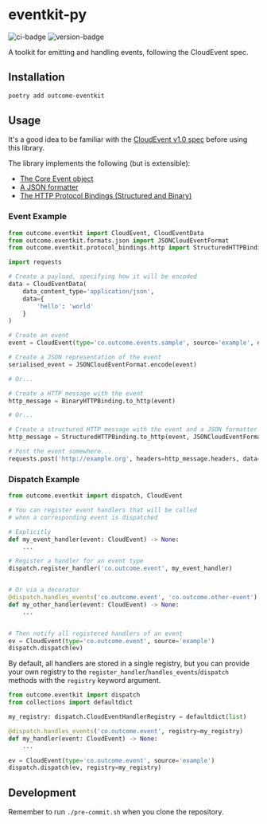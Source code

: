 # eventkit-py
![ci-badge](https://github.com/outcome-co/eventkit-py/workflows/Release/badge.svg?branch=v0.1.0) ![version-badge](https://img.shields.io/badge/version-0.1.0-brightgreen)

A toolkit for emitting and handling events, following the CloudEvent spec.

## Installation

```sh
poetry add outcome-eventkit
```

## Usage

It's a good idea to be familiar with the [CloudEvent v1.0 spec](https://github.com/cloudevents/spec/blob/v1.0/spec.md) before using this library.

The library implements the following (but is extensible):

- [The Core Event object](https://github.com/cloudevents/spec/blob/v1.0/spec.md)
- [A JSON formatter](https://github.com/cloudevents/spec/blob/v1.0/json-format.md)
- [The HTTP Protocol Bindings (Structured and Binary)](https://github.com/cloudevents/spec/blob/v1.0/http-protocol-binding.md)

### Event Example
```py
from outcome.eventkit import CloudEvent, CloudEventData
from outcome.eventkit.formats.json import JSONCloudEventFormat
from outcome.eventkit.protocol_bindings.http import StructuredHTTPBinding, BinaryHTTPBinding

import requests

# Create a payload, specifying how it will be encoded
data = CloudEventData(
    data_content_type='application/json',
    data={
        'hello': 'world'
    }
)

# Create an event
event = CloudEvent(type='co.outcome.events.sample', source='example', data=data)

# Create a JSON representation of the event
serialised_event = JSONCloudEventFormat.encode(event)

# Or...

# Create a HTTP message with the event
http_message = BinaryHTTPBinding.to_http(event)

# Or...

# Create a structured HTTP message with the event and a JSON formatter
http_message = StructuredHTTPBinding.to_http(event, JSONCloudEventFormat)

# Post the event somewhere...
requests.post('http://example.org', headers=http_message.headers, data=http_message.body)
```

### Dispatch Example
```py
from outcome.eventkit import dispatch, CloudEvent

# You can register event handlers that will be called
# when a corresponding event is dispatched

# Explicitly
def my_event_handler(event: CloudEvent) -> None:
    ...

# Register a handler for an event type
dispatch.register_handler('co.outcome.event', my_event_handler)


# Or via a decorator
@dispatch.handles_events('co.outcome.event', 'co.outcome.other-event')
def my_other_handler(event: CloudEvent) -> None:
    ...


# Then notify all registered handlers of an event
ev = CloudEvent(type='co.outcome.event', source='example')
dispatch.dispatch(ev)
```

By default, all handlers are stored in a single registry, but you can provide your own registry to the `register_handler`/`handles_events`/`dispatch` methods with the `registry` keyword argument.

```py
from outcome.eventkit import dispatch
from collections import defaultdict

my_registry: dispatch.CloudEventHandlerRegistry = defaultdict(list)

@dispatch.handles_events('co.outcome.event', registry=my_registry)
def my_handler(event: CloudEvent) -> None:
    ...

ev = CloudEvent(type='co.outcome.event', source='example')
dispatch.dispatch(ev, registry=my_registry)
```

## Development

Remember to run `./pre-commit.sh` when you clone the repository.
